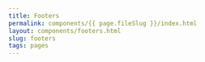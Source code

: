 ```yaml
---
title: Footers
permalink: components/{{ page.fileSlug }}/index.html
layout: components/footers.html
slug: footers
tags: pages
---
```



